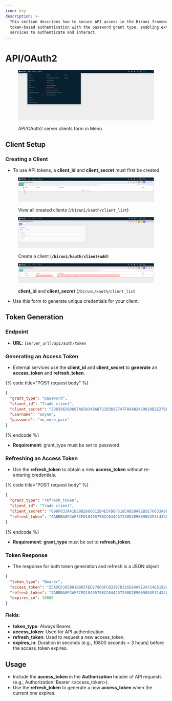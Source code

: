 ```yaml
---
icon: key
description: >-
  This section describes how to secure API access in the Biruni framework using
  token-based authentication with the password grant type, enabling external
  services to authenticate and interact.
---
```


# API/OAuth2

<figure><img src="../.gitbook/assets/security/api-oauth2-server-clients.png" alt=""><figcaption><p>API/OAuth2 server clients form in Menu</p></figcaption></figure>

## Client Setup

### Creating a Client

* To use API tokens, a **client\_id** and **client\_secret** must first be created.

<figure><img src="../.gitbook/assets/security/api-oauth2-server-clients-create.png" alt=""><figcaption><p>View all created clients (<code>/biruni/kauth/client_list</code>)</p></figcaption></figure>

<figure><img src="../.gitbook/assets/security/api-oauth2-client-add.png" alt=""><figcaption><p>Create a client (<strong><code>/biruni/kauth/client+add)</code></strong></p></figcaption></figure>

<figure><img src="../.gitbook/assets/security/api-oauth2-list.png" alt=""><figcaption><p><strong>client_id</strong> and <strong>client_secret</strong> (<code>/biruni/kauth/client_list</code></p></figcaption></figure>

* Use this form to generate unique credentials for your client.

## Token Generation

### Endpoint

* **URL**: `[server_url]/api/auth/token`

### Generating an Access Token

* External services use the **client\_id** and **client\_secret** to **generate** an **access\_token** and **refresh\_token**.

{% code title="POST request body" %}
```json
{
  "grant_type": "password",
  "client_id": "Trade client",
  "client_secret": "2D029629D607A658348AB721D3B2E747F88AB2429D1DB2E27BB2AEB5AB22CEE9A47E1A8F702A88ACB1D3193A216F1891003EDF1CFCE771A229D79C562F0E7427",
  "username": "wayne",
  "password": "no_more_pain"
}
```
{% endcode %}

* **Requirement**: grant\_type must be set to password.

### Refreshing an Access Token

* Use the **refresh\_token** to obtain a new **access\_token** without re-entering credentials.

{% code title="POST request body" %}
```json
{
  "grant_type": "refresh_token",
  "client_id": "Trade client",
  "client_secret": "698F033A41DE8B2666612B4E5FDEF518CAB20A9EB5E76633A86D83ED9175B4877985ECF27E19A252414F0B7272462136568751FDFE641D33A1E3DA8827249A6F",
  "refresh_token": "4ABBBA0F2AFFCFD18495798CC044C57230D2E9069053F31434C3DFDA8A4C442CEB858E441B60D4CD5B9DDC8025C3D814CA11A7AED59D2D2854A7047C09D2386B"
}
```
{% endcode %}

* **Requirement**: **grant\_type** must be set to **refresh\_token**.

### Token Response

* The response for both token generation and refresh is a JSON object

```json
{
  "token_type": "Bearer",
  "access_token": "25ADCD385B01B005FED2786DFCB33B7D316E84A912A714E619E08205FC7ADFA62276EC243EDE7245D4F38640CA714C828A6E71C969732C85658EF4E90239EAB7",
  "refresh_token": "4ABBBA0F2AFFCFD18495798CC044C57230D2E9069053F31434C3DFDA8A4C442CEB858E441B60D4CD5B9DDC8025C3D814CA11A7AED59D2D2854A7047C09D2386B",
  "expires_in": 10800
}
```

#### **Fields**:

* **token\_type**: Always Bearer.
* **access\_token**: Used for API authentication.
* **refresh\_token**: Used to request a new access\_token.
* **expires\_in**: Duration in seconds (e.g., 10800 seconds = 3 hours) before the access\_token expires.

## Usage

* Include the **access\_token** in the **Authorization** header of API requests (e.g., Authorization: Bearer \<access\_token>).
* Use the **refresh\_token** to generate a new **access\_token** when the current one expires.

